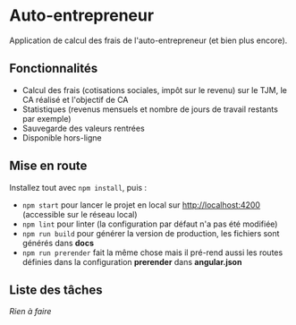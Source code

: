 # Auto-entrepreneur
Application de calcul des frais de l'auto-entrepreneur (et bien plus encore).

## Fonctionnalités
- Calcul des frais (cotisations sociales, impôt sur le revenu) sur le TJM, le CA réalisé et l'objectif de CA
- Statistiques (revenus mensuels et nombre de jours de travail restants par exemple)
- Sauvegarde des valeurs rentrées
- Disponible hors-ligne

## Mise en route
Installez tout avec `npm install`, puis :
- `npm start` pour lancer le projet en local sur [http://localhost:4200]() (accessible sur le réseau local)
- `npm lint` pour linter (la configuration par défaut n'a pas été modifiée)
- `npm run build` pour générer la version de production, les fichiers sont générés dans **docs**
- `npm run prerender` fait la même chose mais il pré-rend aussi les routes définies dans la configuration **prerender** dans **angular.json**

## Liste des tâches
*Rien à faire*
